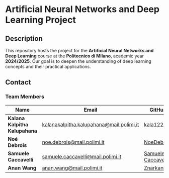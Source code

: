 # Artificial Neural Networks and Deep Learning Project

## Description

This repository hosts the project for the **Artificial Neural Networks and Deep Learning** course at the **Politecnico di Milano**, academic year **2024/2025**. Our goal is to deepen the understanding of deep learning concepts and their practical applications.

## Contact

### Team Members

| Name                            | Email                                     | GitHub                        |
|---------------------------------|-------------------------------------------|-------------------------------|
| **Kalana Kalpitha Kalupahana**  | [kalanakalpitha.kalupahana@mail.polimi.it](mailto:kalanakalpitha.kalupahana@mail.polimi.it) | [kala1221](https://github.com/kala1221) |
| **Noé Debrois**                 | [noe.debrois@mail.polimi.it](mailto:noe.debrois@mail.polimi.it) | [NoeDebrois](https://github.com/NoeDebrois) |
| **Samuele Caccavelli**               | [samuele.caccavelli@mail.polimi.it](mailto:samuele.caccavelli@mail.polimi.it) | [Samuele-Caccavelli](https://github.com/Samuele-Caccavelli) |
| **Anan Wang**               | [anan.wang@mail.polimi.it](mailto:member4.email@mail.polimi.it) | [Znarkands](https://github.com/Zanarkands)) |

